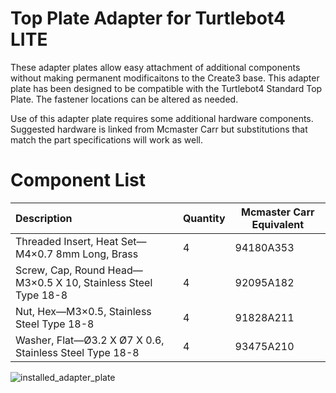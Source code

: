 # Top Plate Adapter for Turtlebot4 LITE

These adapter plates allow easy attachment of additional components without making permanent modificaitons to the Create3 base. This adapter plate has been designed to be compatible with the Turtlebot4 Standard Top Plate. The fastener locations can be altered as needed.

Use of this adapter plate requires some additional hardware components. Suggested hardware is linked from Mcmaster Carr but substitutions that match the part specifications will work as well. 

# Component List

| Description                                                                  | Quantity | Mcmaster Carr Equivalent |
|:-----------------------------------------------------------------------------|:---------|--------------------------|
| Threaded Insert, Heat Set—M4×0.7 8mm Long, Brass                             | 4        | 94180A353                |
| Screw, Cap, Round Head—M3×0.5 X 10, Stainless Steel Type 18-8                | 4        | 92095A182                |
| Nut, Hex—M3×0.5, Stainless Steel Type 18-8                                   | 4        | 91828A211                |
| Washer, Flat—Ø3.2 X Ø7 X 0.6, Stainless Steel Type 18-8                      | 4        | 93475A210                |


![installed_adapter_plate](06-TTB4_Lite_Adapter.jpg)